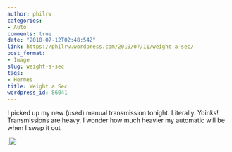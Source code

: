```yaml
---
author: philrw
categories:
- Auto
comments: true
date: "2010-07-12T02:48:54Z"
link: https://philrw.wordpress.com/2010/07/11/weight-a-sec/
post_format:
- Image
slug: weight-a-sec
tags:
- Hermes
title: Weight a Sec
wordpress_id: 86041
---
```


I picked up my new (used) manual transmission tonight. Literally. Yoinks! Transmissions are heavy. I wonder how much heavier my automatic will be when I swap it out

.[![](/images/IMG_4039-300x200.jpg)](/images/img_4039.jpg)
